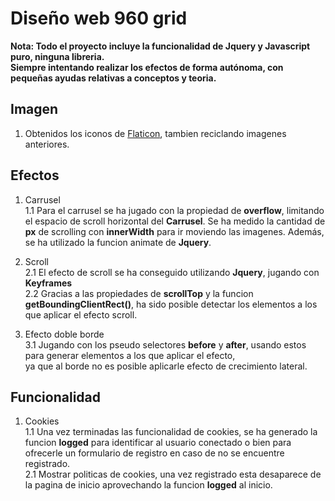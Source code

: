 # Diseño web 960 grid

**Nota: Todo el proyecto incluye la funcionalidad de Jquery y Javascript puro, ninguna libreria.<br>
		 Siempre intentando realizar los efectos de forma autónoma, con pequeñas ayudas relativas a conceptos y teoria.**

## Imagen
 1. Obtenidos los iconos de [Flaticon](https://www.flaticon.es/), tambien reciclando imagenes anteriores.

## Efectos 

 1. Carrusel
 <br> 1.1 Para el carrusel se ha jugado con la propiedad de **overflow**, limitando el espacio de scroll horizontal del **Carrusel**.
 	      Se ha medido la cantidad de **px** de scrolling  con **innerWidth** para ir moviendo las imagenes.
 		  Además, se ha utilizado la funcion animate de **Jquery**.

 2. Scroll
 <br> 2.1 El efecto de scroll se ha conseguido utilizando **Jquery**, jugando con **Keyframes**
 <br> 2.2 Gracias a las propiedades de **scrollTop** y la funcion **getBoundingClientRect()**, ha sido posible detectar 
      los elementos a los que aplicar el efecto scroll.

 3. Efecto doble borde 
 <br> 3.1 Jugando con los pseudo selectores **before** y **after**, usando estos para generar elementos a los que aplicar el efecto, <br>
 		  ya que al borde no es posible aplicarle efecto de crecimiento lateral.
	
## Funcionalidad
 1. Cookies 
 <br> 1.1 Una vez terminadas las funcionalidad de cookies, se ha generado la funcion **logged** para identificar al usuario conectado o bien 
      para ofrecerle un formulario de registro en caso de no se encuentre registrado.
 <br> 2.1 Mostrar politicas de cookies, una vez registrado esta desaparece de la pagina de inicio aprovechando la funcion **logged** al inicio.

